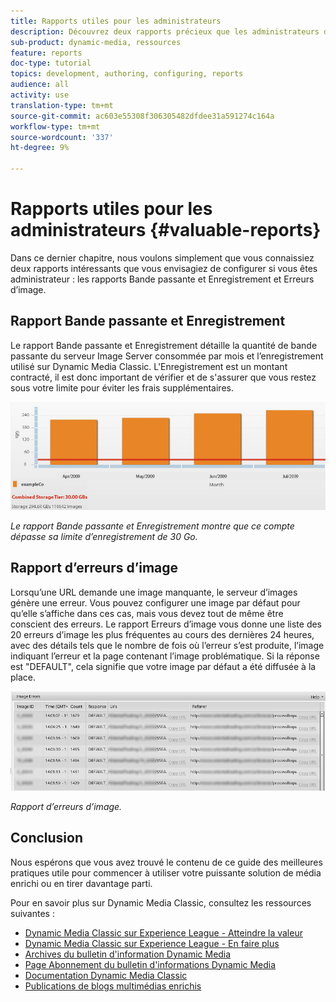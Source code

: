 ```yaml
---
title: Rapports utiles pour les administrateurs
description: Découvrez deux rapports précieux que les administrateurs de Dynamic Media Classic devraient envisager de configurer.
sub-product: dynamic-media, ressources
feature: reports
doc-type: tutorial
topics: development, authoring, configuring, reports
audience: all
activity: use
translation-type: tm+mt
source-git-commit: ac603e55308f306305482dfdee31a591274c164a
workflow-type: tm+mt
source-wordcount: '337'
ht-degree: 9%

---
```



# Rapports utiles pour les administrateurs {#valuable-reports}

Dans ce dernier chapitre, nous voulons simplement que vous connaissiez deux rapports intéressants que vous envisagiez de configurer si vous êtes administrateur : les rapports Bande passante et Enregistrement et Erreurs d’image.

## Rapport Bande passante et Enregistrement

Le rapport Bande passante et Enregistrement détaille la quantité de bande passante du serveur Image Server consommée par mois et l’enregistrement utilisé sur Dynamic Media Classic. L&#39;Enregistrement est un montant contracté, il est donc important de vérifier et de s&#39;assurer que vous restez sous votre limite pour éviter les frais supplémentaires.

![image](assets/valuable-reports/reports-1.jpg)

_Le rapport Bande passante et Enregistrement montre que ce compte dépasse sa limite d’enregistrement de 30 Go._

## Rapport d’erreurs d’image

Lorsqu’une URL demande une image manquante, le serveur d’images génère une erreur. Vous pouvez configurer une image par défaut pour qu’elle s’affiche dans ces cas, mais vous devez tout de même être conscient des erreurs. Le rapport Erreurs d’image vous donne une liste des 20 erreurs d’image les plus fréquentes au cours des dernières 24 heures, avec des détails tels que le nombre de fois où l’erreur s’est produite, l’image indiquant l’erreur et la page contenant l’image problématique. Si la réponse est &quot;DEFAULT&quot;, cela signifie que votre image par défaut a été diffusée à la place.

![image](assets/valuable-reports/reports-2.jpg)

_Rapport d’erreurs d’image._

## Conclusion

Nous espérons que vous avez trouvé le contenu de ce guide des meilleures pratiques utile pour commencer à utiliser votre puissante solution de média enrichi ou en tirer davantage parti.

Pour en savoir plus sur Dynamic Media Classic, consultez les ressources suivantes :

- [Dynamic Media Classic sur Experience League - Atteindre la valeur](https://guided.adobe.com/?launch=AEM-5a#recommended/solutions/experience-manager)
- [Dynamic Media Classic sur Experience League - En faire plus](https://guided.adobe.com/?launch=AEM-6a#recommended/solutions/experience-manager)
- [Archives du bulletin d&#39;information Dynamic Media](https://docs.adobe.com/content/help/en/dynamic-media-classic/using/dynamic-media-newsletter.html)
- [Page Abonnement du bulletin d&#39;informations Dynamic Media](https://www.adobe.com/subscription/dynamic-media-newsletter.html)
- [Documentation Dynamic Media Classic](https://docs.adobe.com/content/help/en/dynamic-media-classic/using/home.html)
- [Publications de blogs multimédias enrichis](https://theblog.adobe.com/tag/dynamic-media)
